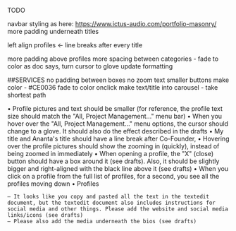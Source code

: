 TODO

navbar styling as here: https://www.ictus-audio.com/portfolio-masonry/
more padding underneath titles

left align profiles <-
line breaks after every title

more padding above profiles
more spacing between categories - fade to color as doc says, turn cursor to glove
update formatting

##SERVICES
no padding between boxes
no zoom text
smaller buttons
make color - #CE0036
fade to color onclick
make text/title into carousel - take shortest path

• Profile pictures and text should be smaller (for reference, the profile text size should match the "All, Project Management..." menu bar)
• When you hover over the "All, Project Management..." menu options, the cursor should change to a glove. It should also do the effect described in the drafts
• My title and Ananta's title should have a line break after Co-Founder,
• Hovering over the profile pictures should show the zooming in (quickly), instead of being zoomed in immediately
• When opening a profile, the "X" (close) button should have a box around it (see drafts). Also, it should be slightly bigger and right-aligned with the black line above it (see drafts)
• When you click on a profile from the full list of profiles, for a second, you see all the profiles moving down
• Profiles

    — It looks like you copy and pasted all the text in the textedit document, but the textedit document also includes instructions for social media and other things. Please add the website and social media links/icons (see drafts)
    — Please also add the media underneath the bios (see drafts)